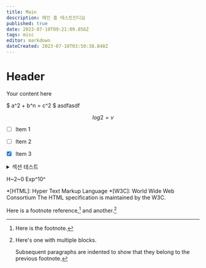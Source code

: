 ```yaml
---
title: Main
description: 메인 홈 테스트인디요
published: true
date: 2023-07-10T09:21:09.856Z
tags: misc
editor: markdown
dateCreated: 2023-07-10T03:50:38.848Z
---
```


# Header
Your content here

$
a^2 + b^n = c^2
$ asdfasdf

$$
log2 = v
$$

- [ ] Item 1
- [ ] Item 2
- [x] Item 3


<details>
<summary>섹션 테스트</summary>
```
  안되지롱
```
</details>

H~2~0
Exp^10^

*[HTML]: Hyper Text Markup Language
*[W3C]:  World Wide Web Consortium
The HTML specification
is maintained by the W3C.

Here is a footnote reference,[^1] and another.[^longnote]

[^1]: Here is the footnote.

[^longnote]: Here's one with multiple blocks.

    Subsequent paragraphs are indented to show that they
belong to the previous footnote.